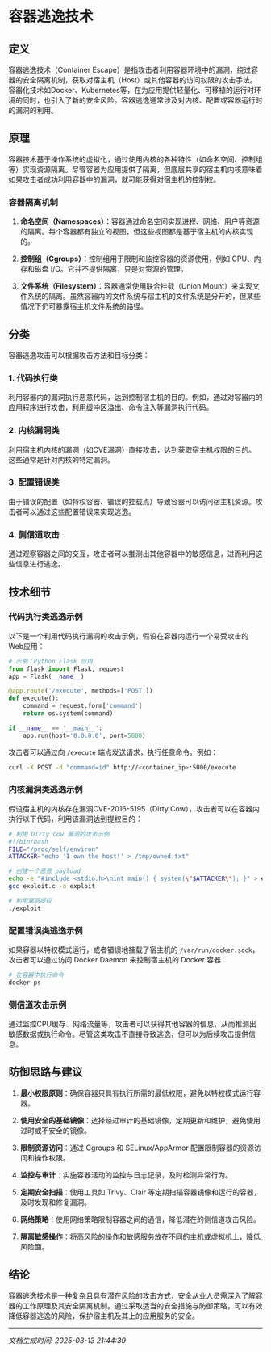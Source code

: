 # 容器逃逸技术

## 定义

容器逃逸技术（Container Escape）是指攻击者利用容器环境中的漏洞，绕过容器的安全隔离机制，获取对宿主机（Host）或其他容器的访问权限的攻击手法。容器化技术如Docker、Kubernetes等，在为应用提供轻量化、可移植的运行时环境的同时，也引入了新的安全风险。容器逃逸通常涉及对内核、配置或容器运行时的漏洞的利用。

## 原理

容器技术基于操作系统的虚拟化，通过使用内核的各种特性（如命名空间、控制组等）实现资源隔离。尽管容器为应用提供了隔离，但底层共享的宿主机内核意味着如果攻击者成功利用容器中的漏洞，就可能获得对宿主机的控制权。

### 容器隔离机制

1. **命名空间（Namespaces）**：容器通过命名空间实现进程、网络、用户等资源的隔离。每个容器都有独立的视图，但这些视图都是基于宿主机的内核实现的。
   
2. **控制组（Cgroups）**：控制组用于限制和监控容器的资源使用，例如 CPU、内存和磁盘 I/O。它并不提供隔离，只是对资源的管理。

3. **文件系统（Filesystem）**：容器通常使用联合挂载（Union Mount）来实现文件系统的隔离。虽然容器内的文件系统与宿主机的文件系统是分开的，但某些情况下仍可暴露宿主机文件系统的路径。

## 分类

容器逃逸攻击可以根据攻击方法和目标分类：

### 1. 代码执行类

利用容器内的漏洞执行恶意代码，达到控制宿主机的目的。例如，通过对容器内的应用程序进行攻击，利用缓冲区溢出、命令注入等漏洞执行代码。

### 2. 内核漏洞类

利用宿主机内核的漏洞（如CVE漏洞）直接攻击，达到获取宿主机权限的目的。这些通常是针对内核的特定漏洞。

### 3. 配置错误类

由于错误的配置（如特权容器、错误的挂载点）导致容器可以访问宿主机资源。攻击者可以通过这些配置错误来实现逃逸。

### 4. 侧信道攻击

通过观察容器之间的交互，攻击者可以推测出其他容器中的敏感信息，进而利用这些信息进行逃逸。

## 技术细节

### 代码执行类逃逸示例

以下是一个利用代码执行漏洞的攻击示例，假设在容器内运行一个易受攻击的Web应用：

```python
# 示例：Python Flask 应用
from flask import Flask, request
app = Flask(__name__)

@app.route('/execute', methods=['POST'])
def execute():
    command = request.form['command']
    return os.system(command)

if __name__ == '__main__':
    app.run(host='0.0.0.0', port=5000)
```

攻击者可以通过向 `/execute` 端点发送请求，执行任意命令。例如：

```bash
curl -X POST -d "command=id" http://<container_ip>:5000/execute
```

### 内核漏洞类逃逸示例

假设宿主机的内核存在漏洞CVE-2016-5195（Dirty Cow），攻击者可以在容器内执行以下代码，利用该漏洞达到提权目的：

```bash
# 利用 Dirty Cow 漏洞的攻击示例
#!/bin/bash
FILE="/proc/self/environ"
ATTACKER="echo 'I own the host!' > /tmp/owned.txt"

# 创建一个恶意 payload
echo -e "#include <stdio.h>\nint main() { system(\"$ATTACKER\"); }" > exploit.c
gcc exploit.c -o exploit

# 利用漏洞提权
./exploit
```

### 配置错误类逃逸示例

如果容器以特权模式运行，或者错误地挂载了宿主机的 `/var/run/docker.sock`，攻击者可以通过访问 Docker Daemon 来控制宿主机的 Docker 容器：

```bash
# 在容器中执行命令
docker ps
```

### 侧信道攻击示例

通过监控CPU缓存、网络流量等，攻击者可以获得其他容器的信息，从而推测出敏感数据或执行命令。尽管这类攻击不直接导致逃逸，但可以为后续攻击提供信息。

## 防御思路与建议

1. **最小权限原则**：确保容器只具有执行所需的最低权限，避免以特权模式运行容器。

2. **使用安全的基础镜像**：选择经过审计的基础镜像，定期更新和维护，避免使用过时或不安全的镜像。

3. **限制资源访问**：通过 Cgroups 和 SELinux/AppArmor 配置限制容器的资源访问和操作权限。

4. **监控与审计**：实施容器活动的监控与日志记录，及时检测异常行为。

5. **定期安全扫描**：使用工具如 Trivy、Clair 等定期扫描容器镜像和运行的容器，及时发现和修复漏洞。

6. **网络策略**：使用网络策略限制容器之间的通信，降低潜在的侧信道攻击风险。

7. **隔离敏感操作**：将高风险的操作和敏感服务放在不同的主机或虚拟机上，降低风险面。

## 结论

容器逃逸技术是一种复杂且具有潜在风险的攻击方式，安全从业人员需深入了解容器的工作原理及其安全隔离机制。通过采取适当的安全措施与防御策略，可以有效降低容器逃逸的风险，保护宿主机及其上的应用服务的安全。

---

*文档生成时间: 2025-03-13 21:44:39*

